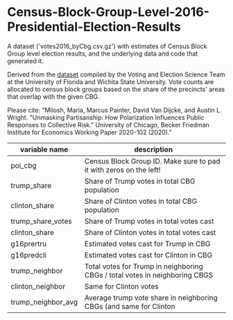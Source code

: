 # Census-Block-Group-Level-2016-Presidential-Election-Results
A dataset ('votes2016_byCbg.csv.gz') with estimates of Census Block Group level election results, and the underlying data and code that generated it. 

Derived from the [dataset](https://dataverse.harvard.edu/dataset.xhtml?persistentId=doi:10.7910/DVN/NH5S2I) compiled by the Voting and Election Science Team at the University of Florida and Wichita State University. Vote counts are allocated to census block groups based on the share of the precincts' areas that overlap with the given CBG. 

Please cite: "Milosh, Maria, Marcus Painter, David Van Dijcke, and Austin L. Wright. "Unmasking Partisanship: How Polarization Influences Public Responses to Collective Risk." University of Chicago, Becker Friedman Institute for Economics Working Paper 2020-102 (2020)."


| variable name     | description                                                                 |
|-------------------|--------------------------------------------------------------------         |
| poi_cbg           | Census Block Group ID. Make sure to pad it with zeros on the left!          |
| trump_share       | Share of Trump votes in total CBG population                                |
| clinton_share     | Share of Clinton votes in total CBG population                              |
| trump_share_votes | Share of Trump votes in total votes cast                                    |
| clinton_share     | Share of Clinton votes in total votes cast                                  |
| g16prertru        | Estimated votes cast for Trump in CBG                                       |
| g16predcli        | Estimated votes cast for Clinton in CBG                                     |
| trump_neighbor    | Total votes for Trump in neighboring CBGs / total votes in neighboring CBGS |
| clinton_neighbor  | Same for Clinton votes                                                      |
| trump_neighbor_avg| Average trump vote share in neighboring CBGs (and same for Clinton          |
